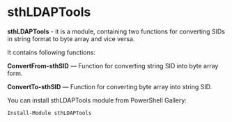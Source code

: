 # sthLDAPTools

**sthLDAPTools** - it is a module, containing two functions for converting SIDs in string format to byte array and vice versa.

It contains following functions:

**ConvertFrom-sthSID** — Function for converting string SID into byte array form.

**ConvertTo-sthSID** — Function for converting byte array into string SID.

You can install sthLDAPTools module from PowerShell Gallery:

```
Install-Module sthLDAPTools
```